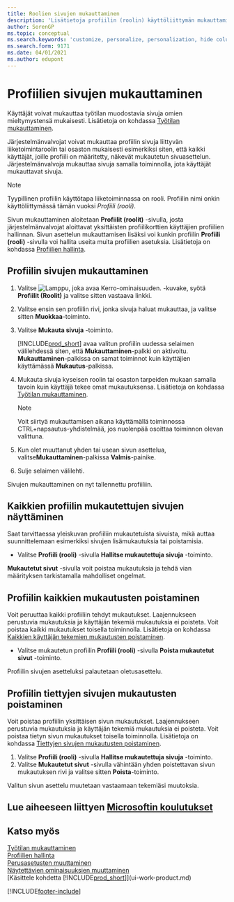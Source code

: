 ```yaml
---
title: Roolien sivujen mukauttaminen
description: 'Lisätietoja profiilin (roolin) käyttöliittymän mukauttamisesta siten, että kaikki käyttäjät, joille kyseinen rooli on määritetty, näkevät mukautetun työtilan.'
author: SorenGP
ms.topic: conceptual
ms.search.keywords: 'customize, personalize, personalization, hide columns, remove fields, move fields'
ms.search.form: 9171
ms.date: 04/01/2021
ms.author: edupont
---
```

# <a name="customize-pages-for-profiles"></a><a name="customize-pages-for-profiles"></a><a name="customize-pages-for-profiles"></a>Profiilien sivujen mukauttaminen

Käyttäjät voivat mukauttaa työtilan muodostavia sivuja omien mieltymystensä mukaisesti. Lisätietoja on kohdassa [Työtilan mukauttaminen](ui-personalization-user.md).

Järjestelmänvalvojat voivat mukauttaa profiilin sivuja liittyvän liiketoimintaroolin tai osaston mukaisesti esimerkiksi siten, että kaikki käyttäjät, joille profiili on määritetty, näkevät mukautetun sivuasettelun. Järjestelmänvalvoja mukauttaa sivuja samalla toiminnolla, jota käyttäjät mukauttavat sivuja.

> [!NOTE]
> Tyypillinen profiilin käyttötapa liiketoiminnassa on rooli. Profiilin nimi onkin käyttöliittymässä tämän vuoksi *Profiili (rooli)*.

Sivun mukauttaminen aloitetaan **Profiilit (roolit)** -sivulla, josta järjestelmänvalvojat aloittavat yksittäisten profiilikorttien käyttäjien profiilien hallinnan. Sivun asettelun mukauttamisen lisäksi voi kunkin profiilin **Profiili (rooli)** -sivulla voi hallita useita muita profiilien asetuksia. Lisätietoja on kohdassa [Profiilien hallinta](admin-users-profiles-roles.md).

## <a name="to-customize-pages-for-a-profile"></a><a name="to-customize-pages-for-a-profile"></a><a name="to-customize-pages-for-a-profile"></a>Profiilin sivujen mukauttaminen

1. Valitse ![Lamppu, joka avaa Kerro-ominaisuuden.](media/ui-search/search_small.png "Kerro, mitä haluat tehdä") -kuvake, syötä **Profiilit (Roolit)** ja valitse sitten vastaava linkki.
2. Valitse ensin sen profiilin rivi, jonka sivuja haluat mukauttaa, ja valitse sitten **Muokkaa**-toiminto.
3. Valitse **Mukauta sivuja** -toiminto.

    [!INCLUDE[prod_short](includes/prod_short.md)] avaa valitun profiilin uudessa selaimen välilehdessä siten, että **Mukauttaminen**-palkki on aktivoitu. **Mukauttaminen**-palkissa on samat toiminnot kuin käyttäjien käyttämässä **Mukautus**-palkissa.

4. Mukauta sivuja kyseisen roolin tai osaston tarpeiden mukaan samalla tavoin kuin käyttäjä tekee omat mukautuksensa. Lisätietoja on kohdassa [Työtilan mukauttaminen](ui-personalization-user.md).

    > [!NOTE]
    > Voit siirtyä mukauttamisen aikana käyttämällä toiminnossa CTRL+napsautus-yhdistelmää, jos nuolenpää osoittaa toiminnon olevan valittuna.

5. Kun olet muuttanut yhden tai usean sivun asettelua, valitse**Mukauttaminen**-palkissa **Valmis**-painike.
6. Sulje selaimen välilehti.

Sivujen mukauttaminen on nyt tallennettu profiiliin.

## <a name="to-view-all-customized-pages-for-a-profile"></a><a name="to-view-all-customized-pages-for-a-profile"></a><a name="to-view-all-customized-pages-for-a-profile"></a>Kaikkien profiilin mukautettujen sivujen näyttäminen

Saat tarvittaessa yleiskuvan profiiliin mukautetuista sivuista, mikä auttaa suunnittelemaan esimerkiksi sivujen lisämukautuksia tai poistamisia.

- Valitse **Profiili (rooli)** -sivulla **Hallitse mukautettuja sivuja** -toiminto.

**Mukautetut sivut** -sivulla voit poistaa mukautuksia ja tehdä vian määrityksen tarkistamalla mahdolliset ongelmat.  

## <a name="to-delete-all-customizations-for-a-profile"></a><a name="to-delete-all-customizations-for-a-profile"></a><a name="to-delete-all-customizations-for-a-profile"></a>Profiilin kaikkien mukautusten poistaminen

Voit peruuttaa kaikki profiiliin tehdyt mukautukset. Laajennukseen perustuvia mukautuksia ja käyttäjän tekemiä mukautuksia ei poisteta. Voit poistaa kaikki mukautukset toisella toiminnolla. Lisätietoja on kohdassa [Kaikkien käyttäjän tekemien mukautusten poistaminen](admin-users-profiles-roles.md#to-delete-all-personalizations-made-by-a-user).

- Valitse mukautetun profiilin **Profiili (rooli)** -sivulla **Poista mukautetut sivut** -toiminto.

Profiilin sivujen asetteluksi palautetaan oletusasettelu.  

## <a name="to-delete-customization-for-specific-pages-for-a-profile"></a><a name="to-delete-customization-for-specific-pages-for-a-profile"></a><a name="to-delete-customization-for-specific-pages-for-a-profile"></a>Profiilin tiettyjen sivujen mukautusten poistaminen

Voit poistaa profiilin yksittäisen sivun mukautukset. Laajennukseen perustuvia mukautuksia ja käyttäjän tekemiä mukautuksia ei poisteta. Voit poistaa tietyn sivun mukautukset toisella toiminnolla. Lisätietoja on kohdassa [Tiettyjen sivujen mukautusten poistaminen](admin-users-profiles-roles.md#to-delete-personalizations-for-specific-pages).

1. Valitse **Profiili (rooli)** -sivulla **Hallitse mukautettuja sivuja** -toiminto.
2. Valitse **Mukautetut sivut** -sivulla vähintään yhden poistettavan sivun mukautuksen rivi ja valitse sitten **Poista**-toiminto.

Valitun sivun asettelu muutetaan vastaamaan tekemiäsi muutoksia.

## <a name="see-related-microsoft-training"></a><a name="see-related-microsoft-training"></a><a name="see-related-microsoft-training"></a>Lue aiheeseen liittyen [Microsoftin koulutukset](/training/paths/tailor-roles-design-ui/)

## <a name="see-also"></a><a name="see-also"></a><a name="see-also"></a>Katso myös

[Työtilan mukauttaminen](ui-personalization-user.md)  
[Profiilien hallinta](admin-users-profiles-roles.md)  
[Perusasetusten muuttaminen](ui-change-basic-settings.md)  
[Näytettävien ominaisuuksien muuttaminen](ui-experiences.md)  
[Käsittele kohdetta [!INCLUDE[prod_short](includes/prod_short.md)]](ui-work-product.md)  


[!INCLUDE[footer-include](includes/footer-banner.md)]
